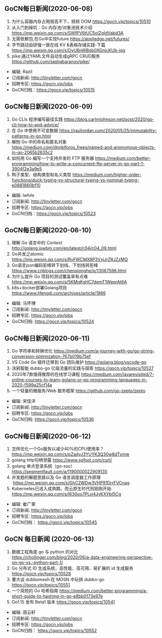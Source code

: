 ## GoCN每日新闻(2020-06-08)

1. 为什么容器内存占用居高不下，频频 OOM https://gocn.vip/topics/10510
2. 从入门到掉坑：Go 内存池/对象池技术介绍 https://mp.weixin.qq.com/s/SWfPV6tUC5olZgIdVabd3A
3. 无需依赖包,在Go中实现future https://appliedgo.net/futures/
4. 字节跳动自研强一致在线 KV &表格存储实践-下篇 https://mp.weixin.qq.com/s/DvUBnWBqb0XGnicKUb-iqg
5. pike:通过YAML文件自动生成gRPC CRUD服务 https://github.com/sashabaranov/pike/

* 编辑: Razil
* 订阅新闻: http://tinyletter.com/gocn
* 招聘专区: https://gocn.vip/jobs
* GoCN归档：https://gocn.vip/topics/10515

## GoCN每日新闻(2020-06-09)

1. Go CLIs 程序编写最佳实践 https://blog.carlmjohnson.net/post/2020/go-cli-how-to-and-advice/
2. 在 Go 中使用不可变数据 https://rauljordan.com/2020/05/25/immutability-patterns-in-go.html
3. 解刨 Go 中的命名和匿名对象 https://medium.com/@nikiforos_frees/named-and-anonymous-objects-in-go-2065b2635c2
4. 如何用 Go 编写一个支持并发的 FTP 服务器 https://medium.com/better-programming/how-to-write-a-concurrent-ftp-server-in-go-part-1-3904f2e3a9e5
5. 鸭子类型、结构类型和名义类型 https://medium.com/higher-order-functions/duck-typing-vs-structural-typing-vs-nominal-typing-e0881860bf10

* 编辑: lwhile
* 订阅新闻: http://tinyletter.com/gocn
* 招聘专区: https://gocn.vip/jobs
* GoCN归档：https://gocn.vip/topics/10523

## GoCN每日新闻(2020-06-10)

1. 理解 Go 语言中的 Context http://golang.iswbm.com/en/latest/c04/c04_09.html
2. Go并发之atomic https://mp.weixin.qq.com/s/RvFWCMX8P3VxjJrZRJZzMQ
3. Go语言json编码驼峰转下划线、下划线转驼峰 https://www.cnblogs.com/chenqionghe/p/13067596.html
4. 为什么提升 Go 项目的测试覆盖率有点难 https://mp.weixin.qq.com/s/5KMqKgHC7demT1WeqrAt6A
5. k8s+docker部署Golang项目 https://www.lifengdi.com/archives/article/1966

* 编辑: 马怀博
* 订阅新闻: http://tinyletter.com/gocn
* 招聘专区: https://gocn.vip/jobs
* GoCN归档: https://gocn.vip/topics/10524

## GoCN每日新闻(2020-06-11)

1. Go 字符串和转换优化 https://medium.com/a-journey-with-go/go-string-conversion-optimization-767b019b75ef
2. VS Code Go 插件迁移到 Go 团队维护 https://golang.blog/vscode-go 
3. 涂鸦智能 dubbo-go 亿级流量的实践与探索 https://gocn.vip/topics/10527
4. 2020年7款值得推荐的在线学习课程 https://medium.com/javarevisited/7-online-courses-to-learn-golang-or-go-programming-languages-in-2020-f599a25cf14a
5. 一个轻量的微服务/Web 服务框架 https://github.com/go-zepto/zepto

* 编辑: 宋佳洋
* 订阅新闻: http://tinyletter.com/gocn
* 招聘专区: https://gocn.vip/jobs
* GoCN归档: https://gocn.vip/topics/10536


## GoCN每日新闻(2020-06-12)

1. 怎样优化一个Go服务以减少40%的CPU使用率？https://mp.weixin.qq.com/s/pZadyJ3YUYK3Q30w8dTymw
2. golang http句柄泄露  https://www.sgfoot.com/curl/
3. golang 单点登录系统（go-sso）https://segmentfault.com/a/1190000022909135 
4. 并发题的解题思路以及 Go 语言调度器工作原理  https://mp.weixin.qq.com/s/GhC2WDw3VHP91DrrFVCnag
5. Kubernetes已进入成熟期，而云原生时代则刚刚开始 https://mp.weixin.qq.com/s/I630oo7PLyi4JyKXYbI5Cg

* 编辑: 崔广章
* 订阅新闻: http://tinyletter.com/gocn
* 招聘专区: https://gocn.vip/jobs
* GoCN归档： https://gocn.vip/topics/10545

## GoCN 每日新闻 (2020-06-13)

1. 数据工程角度 go 与 python 的对比 https://chollinger.com/blog/2020/06/a-data-engineering-perspective-on-go-vs.-python-part-1/  
2. Go 分布式 ID 生成系统，高性能、高可用、易扩展的 id 生成服务 https://gocn.vip/topics/10528  
3. 曹大谈 dubbomesh:在 MOSN 中玩转 dubbo-go https://gocn.vip/topics/10551  
4. 一个简短的 Go 哈希指南 https://medium.com/better-programming/a-short-guide-to-hashing-in-go-e8bb0173e97e  
5. Go1.15 发布 Beta1 版本 https://gocn.vip/topics/10541  

* 编辑: 周云轩  
* 订阅新闻: http://tinyletter.com/gocn  
* 招聘专区: https://gocn.vip/jobs  
* GoCN归档： https://gocn.vip/topics/10552  
